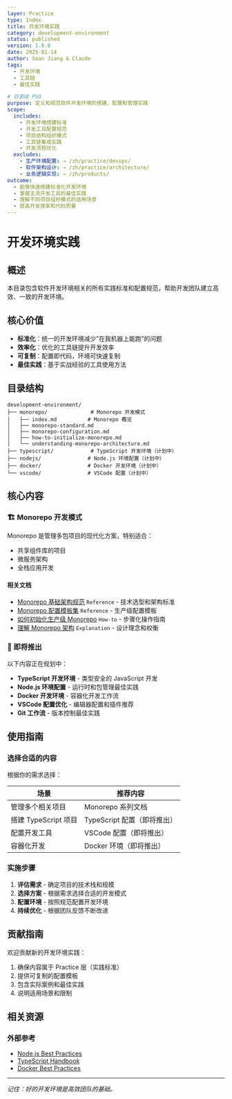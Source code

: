 ```yaml
---
layer: Practice
type: Index
title: 开发环境实践
category: development-environment
status: published
version: 1.0.0
date: 2025-01-14
author: Sean Jiang & Claude
tags:
  - 开发环境
  - 工具链
  - 最佳实践

# 目录级 PSO
purpose: 定义和规范软件开发环境的搭建、配置和管理实践
scope:
  includes:
    - 开发环境搭建标准
    - 开发工具配置规范
    - 项目结构组织模式
    - 工具链集成实践
    - 开发流程优化
  excludes:
    - 生产环境配置: → /zh/practice/devops/
    - 软件架构设计: → /zh/practice/architecture/
    - 业务逻辑实现: → /zh/products/
outcome:
  - 能够快速搭建标准化开发环境
  - 掌握主流开发工具的最佳实践
  - 理解不同项目组织模式的适用场景
  - 提高开发效率和代码质量
---
```


# 开发环境实践

## 概述

本目录包含软件开发环境相关的所有实践标准和配置规范，帮助开发团队建立高效、一致的开发环境。

## 核心价值

- **标准化**：统一的开发环境减少"在我机器上能跑"的问题
- **效率化**：优化的工具链提升开发效率
- **可复制**：配置即代码，环境可快速复制
- **最佳实践**：基于实战经验的工具使用方法

## 目录结构

```
development-environment/
├── monorepo/              # Monorepo 开发模式
│   ├── index.md          # Monorepo 概览
│   ├── monorepo-standard.md
│   ├── monorepo-configuration.md
│   ├── how-to-initialize-monorepo.md
│   └── understanding-monorepo-architecture.md
├── typescript/            # TypeScript 开发环境（计划中）
├── nodejs/               # Node.js 环境配置（计划中）
├── docker/               # Docker 开发环境（计划中）
└── vscode/               # VSCode 配置（计划中）
```

## 核心内容

### 🏗️ Monorepo 开发模式

Monorepo 是管理多包项目的现代化方案，特别适合：
- 共享组件库的项目
- 微服务架构
- 全栈应用开发

#### 相关文档

- [Monorepo 基础架构规范](./monorepo/monorepo-standard.md) `Reference` - 技术选型和架构标准
- [Monorepo 配置模板集](./monorepo/monorepo-configuration.md) `Reference` - 生产级配置模板
- [如何初始化生产级 Monorepo](./monorepo/how-to-initialize-monorepo.md) `How-to` - 步骤化操作指南
- [理解 Monorepo 架构](./monorepo/understanding-monorepo-architecture.md) `Explanation` - 设计理念和权衡

### 🔧 即将推出

以下内容正在规划中：

- **TypeScript 开发环境** - 类型安全的 JavaScript 开发
- **Node.js 环境配置** - 运行时和包管理最佳实践
- **Docker 开发环境** - 容器化开发工作流
- **VSCode 配置优化** - 编辑器配置和插件推荐
- **Git 工作流** - 版本控制最佳实践

## 使用指南

### 选择合适的内容

根据你的需求选择：

| 场景 | 推荐内容 |
|------|----------|
| 管理多个相关项目 | Monorepo 系列文档 |
| 搭建 TypeScript 项目 | TypeScript 配置（即将推出） |
| 配置开发工具 | VSCode 配置（即将推出） |
| 容器化开发 | Docker 环境（即将推出） |

### 实施步骤

1. **评估需求** - 确定项目的技术栈和规模
2. **选择方案** - 根据需求选择合适的开发模式
3. **配置环境** - 按照规范配置开发环境
4. **持续优化** - 根据团队反馈不断改进

## 贡献指南

欢迎贡献新的开发环境实践：

1. 确保内容属于 Practice 层（实践标准）
2. 提供可复制的配置模板
3. 包含实际案例和最佳实践
4. 说明适用场景和限制

## 相关资源

### 外部参考
- [Node.js Best Practices](https://github.com/goldbergyoni/nodebestpractices)
- [TypeScript Handbook](https://www.typescriptlang.org/docs/handbook/)
- [Docker Best Practices](https://docs.docker.com/develop/dev-best-practices/)

---

*记住：好的开发环境是高效团队的基础。*
